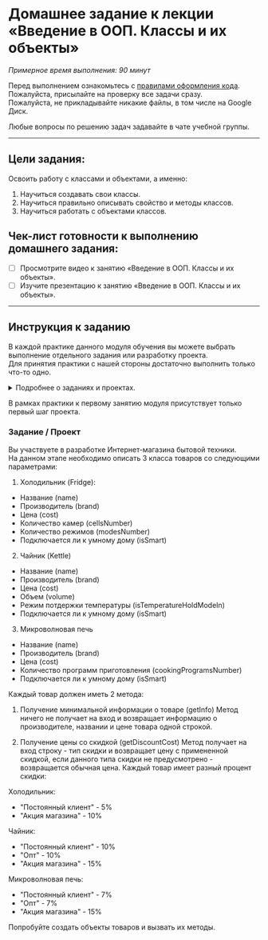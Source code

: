 # Домашнее задание к лекции «Введение в ООП. Классы и их объекты»

_Примерное время выполнения: 90 минут_

Перед выполнением ознакомьтесь с [правилами оформления кода](https://github.com/netology-code/bios-2-homeworks/blob/master/swift-code-syle-guide.md).  
Пожалуйста, присылайте на проверку все задачи сразу.  
Пожалуйста, не прикладывайте никакие файлы, в том числе на Google Диск.  

Любые вопросы по решению задач задавайте в чате учебной группы.

_______
## Цели задания:

Освоить работу с классами и объектами, а именно:
1. Научиться создавать свои классы.
2. Научиться правильно описывать свойство и методы классов.
3. Научиться работать с объектами классов.

## Чек-лист готовности к выполнению домашнего задания:

- [ ] Просмотрите видео к занятию «Введение в ООП. Классы и их объекты».
- [ ] Изучите презентацию к занятию «Введение в ООП. Классы и их объекты».

----------------------

## Инструкция к заданию
В каждой практике данного модуля обучения вы можете выбрать выполнение отдельного задания или разработку проекта.  
Для принятия практики с нашей стороны достаточно выполнить только что-то одно.
<details>
    <summary>Подробнее о заданиях и проектах.</summary>

1. Проект - В рамках данного модуля мы предлагаем разработать проект. 
Каждая следующая практика в рамках проекта будет базироваться на выполненной практике к предыдущему занятию и закреплять новые знания.
По итогам вы получите полностью разработанный вами относительно крупный индивидуальный проект.

2. Задание - Это полностью отдельная практика для закрепления информации с занятия.
При выборе этого формата вы не потеряете никакой информации с курса.
Если у вас немного времени на обучение, мы рекомендуем выбрать данный тип практики.

Вы можете перейти на задания, если не справляетесь с отдельными темами по проекту, в любой момент.
Вы можете начать разработку проекта в любой момент, однако при этом вы должны будете выполнить и предыдущие практики по проекту.
</details>

В рамках практики к первому занятию модуля присутствует только первый шаг проекта.

### Задание / Проект
Вы участвуете в разработке Интернет-магазина бытовой техники.  
На данном этапе необходимо описать 3 класса товаров со следующими параметрами:

1. Холодильник (Fridge):
* Название (name)
* Производитель (brand)
* Цена (cost)
* Количество камер (cellsNumber)
* Количество режимов (modesNumber)
* Подключается ли к умному дому (isSmart)

2. Чайник (Kettle)
* Название (name)
* Производитель (brand)
* Цена (cost)
* Объем (volume)
* Режим потдержки температуры (isTemperatureHoldModeIn)
* Подключается ли к умному дому (isSmart)

3. Микроволновая печь
* Название (name)
* Производитель (brand)
* Цена (cost)
* Количество программ приготовления (cookingProgramsNumber)
* Подключается ли к умному дому (isSmart)


Каждый товар должен иметь 2 метода:
1. Получение минимальной информации о товаре (getInfo)
Метод ничего не получает на вход и возвращает информацию о производителе, названии и цене товара одной строкой.

2. Получение цены со скидкой (getDiscountCost)
Метод получает на вход строку - тип скидки и возвращает цену с примененной скидкой, если данного типа скидки не предусмотрено - возвращается обычная цена.
Каждый товар имеет разный процент скидки:

Холодильник:
* "Постоянный клиент" - 5%
* "Акция магазина" - 10%

Чайник:
* "Постоянный клиент" - 10%
* "Опт" - 10%
* "Акция магазина" - 15%

Микроволновая печь:
* "Постоянный клиент" - 7%
* "Опт" - 7%
* "Акция магазина" - 15%


Попробуйте создать объекты товаров и вызвать их методы.
